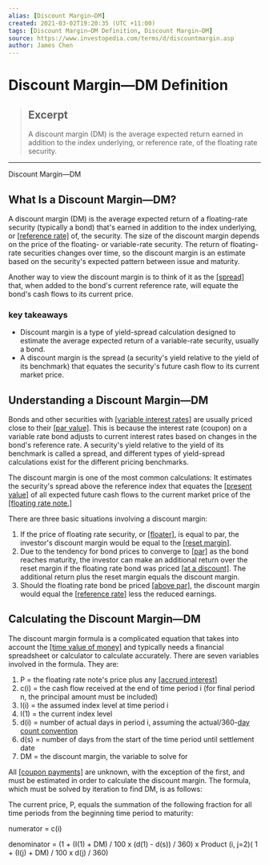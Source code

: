 ```yaml
---
alias: [Discount Margin—DM]
created: 2021-03-02T19:20:35 (UTC +11:00)
tags: [Discount Margin—DM Definition, Discount Margin—DM]
source: https://www.investopedia.com/terms/d/discountmargin.asp
author: James Chen
---
```


# Discount Margin—DM Definition

> ## Excerpt
> A discount margin (DM) is the average expected return earned in addition to the index underlying, or reference rate, of the floating rate security.

---

Discount Margin—DM
## What Is a Discount Margin—DM?

A discount margin (DM) is the average expected return of a floating-rate security (typically a bond) that's earned in addition to the index underlying, or [[reference rate]](https://www.investopedia.com/terms/r/referencerate.asp) of, the security. The size of the discount margin depends on the price of the floating- or variable-rate security. The return of floating-rate securities changes over time, so the discount margin is an estimate based on the security's expected pattern between issue and maturity.

Another way to view the discount margin is to think of it as the [[spread]](https://www.investopedia.com/terms/s/spread.asp) that, when added to the bond's current reference rate, will equate the bond's cash flows to its current price.

### key takeaways

-   Discount margin is a type of yield-spread calculation designed to estimate the average expected return of a variable-rate security, usually a bond.
-   A discount margin is the spread (a security's yield relative to the yield of its benchmark) that equates the security's future cash flow to its current market price.

## Understanding a Discount Margin—DM

Bonds and other securities with [[variable interest rates]](https://www.investopedia.com/terms/v/variableinterestrate.asp) are usually priced close to their [[par value]](https://www.investopedia.com/terms/p/parvalue.asp). This is because the interest rate (coupon) on a variable rate bond adjusts to current interest rates based on changes in the bond's reference rate. A security's yield relative to the yield of its benchmark is called a spread, and different types of yield-spread calculations exist for the different pricing benchmarks.

The discount margin is one of the most common calculations: It estimates the security's spread above the reference index that equates the [[present value]](https://www.investopedia.com/terms/p/presentvalue.asp) of all expected future cash flows to the current market price of the [[floating rate note.]](https://www.investopedia.com/terms/f/frn.asp)

There are three basic situations involving a discount margin:

1.  If the price of floating rate security, or [[floater]](https://www.investopedia.com/terms/f/floater.asp), is equal to par, the investor's discount margin would be equal to the [[reset margin]](https://www.investopedia.com/terms/r/reset-margin.asp).
2.  Due to the tendency for bond prices to converge to [[par]](https://www.investopedia.com/terms/p/par.asp) as the bond reaches maturity, the investor can make an additional return over the reset margin if the floating rate bond was priced [[at a discount]](https://www.investopedia.com/terms/a/at-a-discount.asp). The additional return plus the reset margin equals the discount margin.
3.  Should the floating rate bond be priced [[above par]](https://www.investopedia.com/terms/a/abovepar.asp), the discount margin would equal the [[reference rate]](https://www.investopedia.com/terms/r/referencerate.asp) less the reduced earnings.

## Calculating the Discount Margin—DM

The discount margin formula is a complicated equation that takes into account the [[time value of money]](https://www.investopedia.com/terms/t/timevalueofmoney.asp) and typically needs a financial spreadsheet or calculator to calculate accurately. There are seven variables involved in the formula. They are:

1.  P = the floating rate note's price plus any [[accrued interest]](https://www.investopedia.com/terms/a/accruedinterest.asp)
2.  c(i) = the cash flow received at the end of time period i (for final period n, the principal amount must be included)
3.  I(i) = the assumed index level at time period i
4.  I(1) = the current index level
5.  d(i) = number of actual days in period i, assuming the actual/360-[day count convention](https://www.investopedia.com/terms/d/daycount.asp)
6.  d(s) = number of days from the start of the time period until settlement date
7.  DM = the discount margin, the variable to solve for

All [[coupon payments]](https://www.investopedia.com/terms/c/coupon.asp) are unknown, with the exception of the first, and must be estimated in order to calculate the discount margin. The formula, which must be solved by iteration to find DM, is as follows:

The current price, P, equals the summation of the following fraction for all time periods from the beginning time period to maturity:

numerator = c(i)

denominator = (1 + (I(1) + DM) / 100 x (d(1) - d(s)) / 360) x Product (i, j=2)( 1 + (I(j) + DM) / 100 x d(j) / 360)
